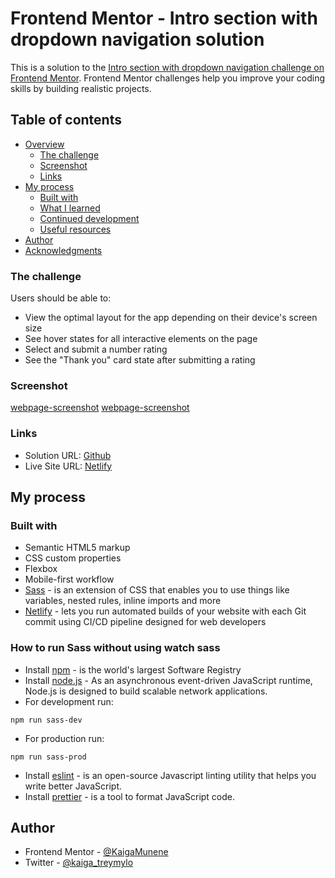 # Frontend Mentor - Intro section with dropdown navigation solution

This is a solution to the [Intro section with dropdown navigation challenge on Frontend Mentor](https://www.frontendmentor.io/challenges/intro-section-with-dropdown-navigation-ryaPetHE5). Frontend Mentor challenges help you improve your coding skills by building realistic projects.

## Table of contents

- [Overview](#overview)
  - [The challenge](#the-challenge)
  - [Screenshot](#screenshot)
  - [Links](#links)
- [My process](#my-process)
  - [Built with](#built-with)
  - [What I learned](#what-i-learned)
  - [Continued development](#continued-development)
  - [Useful resources](#useful-resources)
- [Author](#author)
- [Acknowledgments](#acknowledgments)

### The challenge

Users should be able to:

- View the optimal layout for the app depending on their device's screen size
- See hover states for all interactive elements on the page
- Select and submit a number rating
- See the "Thank you" card state after submitting a rating

### Screenshot

[webpage-screenshot](images/main-interactive-rating-component-page.netlify.app.png.png)
[webpage-screenshot](images/thank-you-interactive-rating-component-page.netlify.app.png.png)

### Links

- Solution URL: [Github](https://github.com/KaigaMunene/Interactive-rating-component)
- Live Site URL: [Netlify](https://interactive-rating-component-page.netlify.app/)

## My process

### Built with

- Semantic HTML5 markup
- CSS custom properties
- Flexbox
- Mobile-first workflow
- [Sass](https://sass-lang.com/) - is an extension of CSS that enables you to use things like variables, nested rules, inline imports and more
- [Netlify](https://www.netlify.com/) - lets you run automated builds of your website with each Git commit using CI/CD pipeline designed for web developers

### How to run Sass without using watch sass

- Install [npm](https://docs.npmjs.com/downloading-and-installing-node-js-and-npm) - is the world's largest Software Registry
- Install [node.js](https://nodejs.org/en/download/) - As an asynchronous event-driven JavaScript runtime, Node.js is designed to build scalable network applications.
- For development run:

```
npm run sass-dev
```

- For production run:

```
npm run sass-prod
```

- Install [eslint](https://www.npmjs.com/package/eslint) - is an open-source Javascript linting utility that helps you write better JavaScript.
- Install [prettier](https://www.npmjs.com/package/prettier) - is a tool to format JavaScript code.

## Author

- Frontend Mentor - [@KaigaMunene](https://www.frontendmentor.io/profile/KaigaMunene)
- Twitter - [@kaiga_treymylo](https://twitter.com/kaiga_treymylo)
